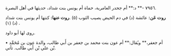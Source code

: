 ٧٩٥٦ -** د:** أم جحدر العامرية، حماة أم يونس بنت شداد، حديثها في أهل البصرة.

**روت عَن:** عائشة (د) في دم الحيض يصيب الثوب (٥) .**روت عنها:** كنتها أم يونس بنت شداد (د) (١) .

روى لها أبو داود.

• أم جعفر،** ويُقال:** أم عون بنت محمد بن جعفر بن أَبي طالب، والدة عون بن مُحَمَّد بْن علي بْن أَبي طالب. تأتي.